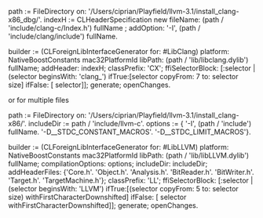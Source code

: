 path := FileDirectory on: '/Users/ciprian/Playfield/llvm-3.1/install_clang-x86_dbg/'.
indexH := CLHeaderSpecification new
	fileName: (path / 'include/clang-c/Index.h') fullName ; 
	addOption: '-I', (path / 'include/clang/include') fullName.
	
builder := (CLForeignLibInterfaceGenerator for: #LibClang)
	platform: NativeBoostConstants mac32PlatformId libPath: (path / 'lib/libclang.dylib') fullName;
	addHeader: indexH;
	classPrefix: 'CX';
	ffiSelectorBlock: [:selector | (selector beginsWith: 'clang_') ifTrue:[selector copyFrom: 7 to: selector size] ifFalse: [ selector]];
	generate;
	openChanges.
	
or for multiple files 

path := FileDirectory on: '/Users/ciprian/Playfield/llvm-3.1/install_clang-x86/'.
includeDir := path / 'include/llvm-c'.
options := { '-I', (path / 'include') fullName.
	 '-D__STDC_CONSTANT_MACROS'.
	 '-D__STDC_LIMIT_MACROS'}.
	 
builder := (CLForeignLibInterfaceGenerator for: #LibLLVM)
	platform: NativeBoostConstants mac32PlatformId libPath: (path / 'lib/libLLVM.dylib') fullName;
	compilationOptions: options;
	includeDir: includeDir;
	addHeaderFiles: {'Core.h'. 'Object.h'. 'Analysis.h'. 'BitReader.h'. 'BitWriter.h'. 'Target.h'. 'TargetMachine.h'};
	classPrefix: 'LL';
	ffiSelectorBlock: [:selector | (selector beginsWith: 'LLVM') ifTrue:[(selector copyFrom: 5 to: selector size) withFirstCharacterDownshifted] ifFalse: [ selector withFirstCharacterDownshifted]];
	generate;
	openChanges.
	
